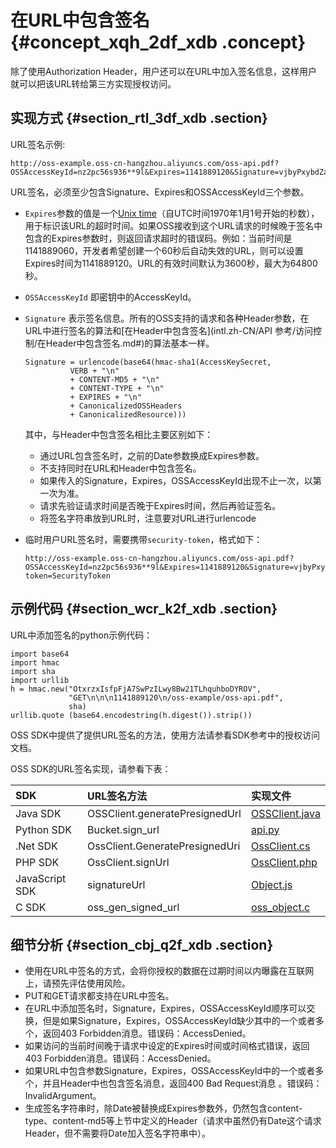 # 在URL中包含签名 {#concept_xqh_2df_xdb .concept}

除了使用Authorization Header，用户还可以在URL中加入签名信息，这样用户就可以把该URL转给第三方实现授权访问。

## 实现方式 {#section_rtl_3df_xdb .section}

URL签名示例:

```
http://oss-example.oss-cn-hangzhou.aliyuncs.com/oss-api.pdf?OSSAccessKeyId=nz2pc56s936**9l&Expires=1141889120&Signature=vjbyPxybdZaNmGa%2ByT272YEAiv4%3D
```

URL签名，必须至少包含Signature、Expires和OSSAccessKeyId三个参数。

-   `Expires`参数的值是一个[Unix time](https://en.wikipedia.org/wiki/Unix_time)（自UTC时间1970年1月1号开始的秒数），用于标识该URL的超时时间。如果OSS接收到这个URL请求的时候晚于签名中包含的Expires参数时，则返回请求超时的错误码。例如：当前时间是1141889060，开发者希望创建一个60秒后自动失效的URL，则可以设置Expires时间为1141889120。URL的有效时间默认为3600秒，最大为64800秒。
-   `OSSAccessKeyId` 即密钥中的AccessKeyId。
-   `Signature` 表示签名信息。所有的OSS支持的请求和各种Header参数，在URL中进行签名的算法和[在Header中包含签名](intl.zh-CN/API 参考/访问控制/在Header中包含签名.md#)的算法基本一样。

    ```
    Signature = urlencode(base64(hmac-sha1(AccessKeySecret,
              VERB + "\n" 
              + CONTENT-MD5 + "\n" 
              + CONTENT-TYPE + "\n" 
              + EXPIRES + "\n" 
              + CanonicalizedOSSHeaders
              + CanonicalizedResource)))
    ```

    其中，与Header中包含签名相比主要区别如下：

    -   通过URL包含签名时，之前的Date参数换成Expires参数。
    -   不支持同时在URL和Header中包含签名。
    -   如果传入的Signature，Expires，OSSAccessKeyId出现不止一次，以第一次为准。
    -   请求先验证请求时间是否晚于Expires时间，然后再验证签名。
    -   将签名字符串放到URL时，注意要对URL进行urlencode
-   临时用户URL签名时，需要携带`security-token`，格式如下：

    ```
    http://oss-example.oss-cn-hangzhou.aliyuncs.com/oss-api.pdf?OSSAccessKeyId=nz2pc56s936**9l&Expires=1141889120&Signature=vjbyPxybdZaNmGa%2ByT272YEAiv4%3D&security-token=SecurityToken
    ```


## 示例代码 {#section_wcr_k2f_xdb .section}

URL中添加签名的python示例代码：

```
import base64
import hmac
import sha
import urllib
h = hmac.new("OtxrzxIsfpFjA7SwPzILwy8Bw21TLhquhboDYROV",
             "GET\n\n\n1141889120\n/oss-example/oss-api.pdf",
             sha)
urllib.quote (base64.encodestring(h.digest()).strip())
```

OSS SDK中提供了提供URL签名的方法，使用方法请参看SDK参考中的授权访问文档。

OSS SDK的URL签名实现，请参看下表：

|SDK|URL签名方法|实现文件|
|:--|:------|:---|
|Java SDK|OSSClient.generatePresignedUrl|[OSSClient.java](https://github.com/aliyun/aliyun-oss-java-sdk/blob/master/src/main/java/com/aliyun/oss/OSSClient.java?spm=a2c4g.11186623.2.6.30uUQV&file=OSSClient.java)|
|Python SDK|Bucket.sign\_url|[api.py](https://github.com/aliyun/aliyun-oss-python-sdk/blob/master/oss2/api.py?spm=a2c4g.11186623.2.7.30uUQV&file=api.py)|
|.Net SDK|OssClient.GeneratePresignedUri|[OssClient.cs](https://github.com/aliyun/aliyun-oss-csharp-sdk/blob/master/sdk/OssClient.cs?spm=a2c4g.11186623.2.8.30uUQV&file=OssClient.cs)|
|PHP SDK|OssClient.signUrl|[OssClient.php](https://github.com/aliyun/aliyun-oss-php-sdk/blob/master/src/OSS/OssClient.php?spm=a2c4g.11186623.2.9.30uUQV)|
|JavaScript SDK|signatureUrl|[Object.js](https://github.com/ali-sdk/ali-oss/blob/master/lib/object.js?spm=a2c4g.11186623.2.10.30uUQV&file=object.js)|
|C SDK|oss\_gen\_signed\_url|[oss\_object.c](https://github.com/aliyun/aliyun-oss-c-sdk/blob/master/oss_c_sdk/oss_object.c?spm=a2c4g.11186623.2.11.30uUQV&file=oss_object.c)|

## 细节分析 {#section_cbj_q2f_xdb .section}

-   使用在URL中签名的方式，会将你授权的数据在过期时间以内曝露在互联网上，请预先评估使用风险。
-   PUT和GET请求都支持在URL中签名。
-   在URL中添加签名时，Signature，Expires，OSSAccessKeyId顺序可以交换，但是如果Signature，Expires，OSSAccessKeyId缺少其中的一个或者多个，返回403 Forbidden消息。错误码：AccessDenied。
-   如果访问的当前时间晚于请求中设定的Expires时间或时间格式错误，返回403 Forbidden消息。错误码：AccessDenied。
-   如果URL中包含参数Signature，Expires，OSSAccessKeyId中的一个或者多个，并且Header中也包含签名消息，返回400 Bad Request消息 。错误码：InvalidArgument。
-   生成签名字符串时，除Date被替换成Expires参数外，仍然包含content-type、content-md5等上节中定义的Header（请求中虽然仍有Date这个请求Header，但不需要将Date加入签名字符串中）。

